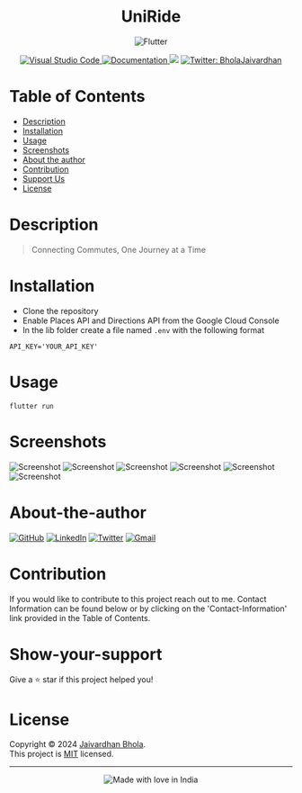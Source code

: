 <h1 align="center">UniRide</h1>
    <div align = "center">
    <a>
    <img src ="https://img.shields.io/badge/Flutter-%2302569B.svg?style=for-the-badge&logo=Flutter&logoColor=white" alt ="Flutter"/>
    </a>
    </div>
    <p align = "center">
<a href = 'https://code.visualstudio.com/'>
    <img alt ='Visual Studio Code' src='https://img.shields.io/badge/Visual%20Studio%20Code-0078d7.svg'/>
    </a>
    <a href="https://github.com/jaivardhan-bhola/UniRide" target="_blank">
    <img alt="Documentation" src="https://img.shields.io/badge/documentation-yes-brightgreen.svg" />
</a>
<a href="https://github.com/jaivardhan-bhola/UniRide/blob/master/LICENSE"><img src="https://img.shields.io/badge/License-MIT-brightgreen.svg"></a>
<a href="https://twitter.com/BholaJaivardhan" target="_blank">
<img alt="Twitter: BholaJaivardhan" src="https://img.shields.io/twitter/follow/BholaJaivardhan.svg?style=social" />
</a>
</p>

# Table of Contents
- [Description](#description)
- [Installation](#installation)
- [Usage](#usage)
- [Screenshots](#screenshots)
- [About the author](#about-the-author)
- [Contribution](#contribution)
- [Support Us](#show-your-support)
- [License](#license)

# Description
> Connecting Commutes, One Journey at a Time

# Installation
- Clone the repository
- Enable Places API and Directions API from the Google Cloud Console
- In the lib folder create a file named ```.env``` with the following format 
```
API_KEY='YOUR_API_KEY'
```

# Usage
```
flutter run
```
# Screenshots
<a><img src ="https://raw.githubusercontent.com/jaivardhan-bhola/UniRide/master/assets/Onboarding1.gif" alt ="Screenshot"/></a>
<a><img src ="https://raw.githubusercontent.com/jaivardhan-bhola/UniRide/master/assets/Onboarding3.png" alt ="Screenshot"/></a>
<a><img src ="https://raw.githubusercontent.com/jaivardhan-bhola/UniRide/master/assets/Onboarding4.png" alt ="Screenshot"/></a>
<a><img src ="https://raw.githubusercontent.com/jaivardhan-bhola/UniRide/master/assets/Onboarding5.png" alt ="Screenshot"/></a>
<a><img src ="https://raw.githubusercontent.com/jaivardhan-bhola/UniRide/master/assets/Onboarding6.png" alt ="Screenshot"/></a>
<a><img src ="https://raw.githubusercontent.com/jaivardhan-bhola/UniRide/master/assets/Onboarding7.png" alt ="Screenshot"/></a>

# About-the-author
[![GitHub](https://img.shields.io/badge/github-%23121011.svg?style=for-the-badge&logo=github&logoColor=white)](https://github.com/jaivardhan-bhola)
[![LinkedIn](https://img.shields.io/badge/linkedin-%230077B5.svg?style=for-the-badge&logo=linkedin&logoColor=white)](https://linkedin.com/in/jaivardhan-bhola)
[![Twitter](https://img.shields.io/badge/BholaJaivardhan-%231DA1F2.svg?style=for-the-badge&logo=Twitter&logoColor=white)](https://twitter.com/BholaJaivardhan)
[![Gmail](https://img.shields.io/badge/Gmail-D14836?style=for-the-badge&logo=gmail&logoColor=white)](mailto:jaivardhan.bhola@gmail.com)

# Contribution
If you would like to contribute to this project reach out to me. Contact Information can be found below or by clicking on the 'Contact-Information' link provided in the Table of Contents.

# Show-your-support
Give a ⭐️ star if this project helped you!

# License
Copyright © 2024 [Jaivardhan Bhola](https://github.com/jaivardhan-bhola).<br />
This project is [MIT](https://github.com/jaivardhan-bhola/UniRide/blob/master/LICENSE) licensed.
***
<div align = "center"><img src="https://madewithlove.now.sh/in?heart=true&colorA=%23505050&colorB=%235032b4&template=for-the-badge&text=India" alt="Made with love in India"></div>

    
